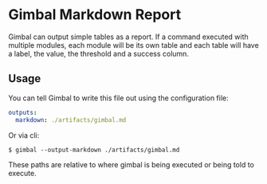 # Gimbal Markdown Report

Gimbal can output simple tables as a report. If a command executed with multiple modules, each module will be its own table and each table will have a label, the value, the threshold and a success column.

## Usage

You can tell Gimbal to write this file out using the configuration file:

```yaml
outputs:
  markdown: ./artifacts/gimbal.md
```

Or via cli:

```shell
$ gimbal --output-markdown ./artifacts/gimbal.md
```

These paths are relative to where gimbal is being executed or being told to execute.
